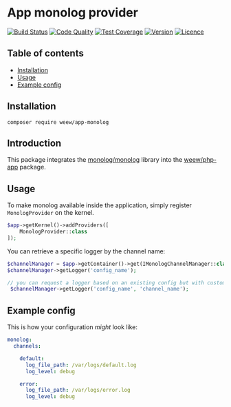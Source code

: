 # App monolog provider

[![Build Status](https://img.shields.io/travis/weew/app-monolog.svg)](https://travis-ci.org/weew/app-monolog)
[![Code Quality](https://img.shields.io/scrutinizer/g/weew/app-monolog.svg)](https://scrutinizer-ci.com/g/weew/app-monolog)
[![Test Coverage](https://img.shields.io/coveralls/weew/app-monolog.svg)](https://coveralls.io/github/weew/app-monolog)
[![Version](https://img.shields.io/packagist/v/weew/app-monolog.svg)](https://packagist.org/packages/weew/app-monolog)
[![Licence](https://img.shields.io/packagist/l/weew/app-monolog.svg)](https://packagist.org/packages/weew/app-monolog)

## Table of contents

- [Installation](#installation)
- [Usage](#usage)
- [Example config](#example-config)

## Installation

`composer require weew/app-monolog`

## Introduction

This package integrates the [monolog/monolog](https://github.com/Seldaek/monolog) library into the [weew/php-app](https://github.com/weew/php-app) package.

## Usage

To make monolog available inside the application, simply register `MonologProvider` on the kernel.

```php
$app->getKernel()->addProviders([
    MonologProvider::class
]);
```

You can retrieve a specific logger by the channel name:

```php
$channelManager = $app->getContainer()->get(IMonologChannelManager::class);
$channelManager->getLogger('config_name');

// you can request a logger based on an existing config but with custom channel name
 $channelManager->getLogger('config_name', 'channel_name');
```

## Example config

This is how your configuration *might* look like:

```yml
monolog:
  channels:

    default:
      log_file_path: /var/logs/default.log
      log_level: debug

    error:
      log_file_path: /var/logs/error.log
      log_level: debug
```
